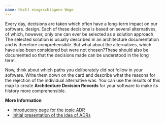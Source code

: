 ```yaml
---
name: Nicht eingeschlagene Wege
---
```


Every day, decisions are taken which often have a long-term impact on our software.
design. Each of these decisions is based on several alternatives, of which, however, only one can ever be selected as a solution approach.
The selected solution is usually described in an architecture documentation and is therefore comprehensible. But what about the alternatives, which have also been considered but were not chosen?These should also be documented so that the decisions made can be understood in the long term.


Now, think about which paths you deliberately did not follow in your software.
Write them down on the card and describe what the reasons for the rejection of the individual alternative was. You can use the results of this map to create **Architecture Decision Records** for your software to make its history more comprehensible.

**More Information**

* [Introductory page for the topic ADR](https://adr.github.io/)
* [Initial presentation of the idea of ADRs](http://thinkrelevance.com/blog/2011/11/15/documenting-architecture-decisions)